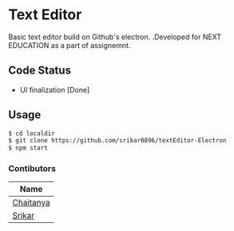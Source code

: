 # Text Editor

Basic text editor build on Github's electron. .Developed for NEXT EDUCATION as a part of assignemnt.


## Code Status

  - UI finalization [Done]
 
## Usage

```sh
$ cd localdir
$ git clone https://github.com/srikar0896/textEditor-Electron
$ npm start
```

### Contibutors

| Name |
| ------ |
| [Chaitanya](https://github.com/Chaitanyachavali/) |
| [Srikar](https://github.com/srikar0896/) |